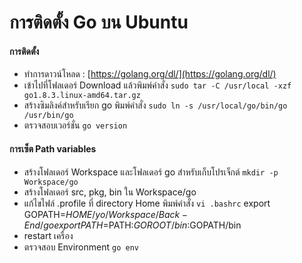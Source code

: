 # การติดตั้ง Go บน Ubuntu

#### การติดตั้ง
 * ทำการดาวน์โหลด : [https://golang.org/dl/](https://golang.org/dl/)
 * เข้าไปที่โฟลเดอร์ Download แล้วพิมพ์คำสั่ง
   `sudo tar -C /usr/local -xzf go1.8.3.linux-amd64.tar.gz`
 * สร้างซิมลิงค์สำหรับเรียก go พิมพ์คำสั่ง
   `sudo ln -s /usr/local/go/bin/go /usr/bin/go`
 * ตรวจสอบเวอร์ชั่น `go version`

#### การเซ็ต Path variables
 * สร้างโฟลเดอร์ Workspace และโฟลเดอร์ go สำหรับเก็บโปรเจ็กต์
   `mkdir -p Workspace/go`
 * สร้างโฟลเดอร์ src, pkg, bin ใน Workspace/go 
 * แก้ไขไฟล์ .profile ที่ directory Home พิมพ์คำสั่ง
   `vi .bashrc`
    export GOPATH=$HOME/yo/Workspace/Back-End/go
    export PATH=$PATH:$GOROOT/bin:$GOPATH/bin
 * restart เครื่อง
 * ตรวจสอบ Environment `go env`
